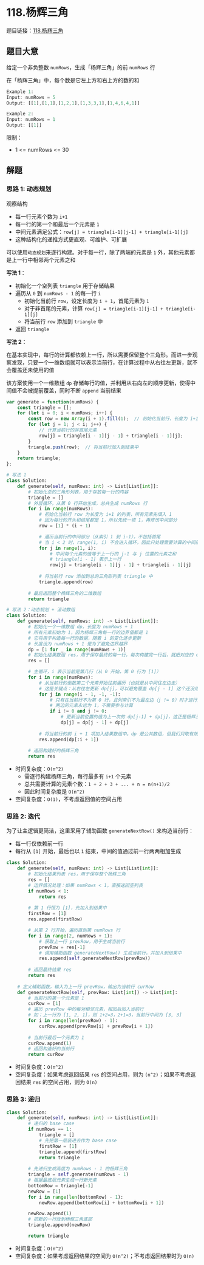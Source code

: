 # 118.杨辉三角

题目链接：[118.杨辉三角](https://leetcode.cn/problems/pascals-triangle/)

## 题目大意

给定一个非负整数 `numRows`，生成「杨辉三角」的前 `numRows` 行

在「杨辉三角」中，每个数是它左上方和右上方的数的和

```js
Example 1:
Input: numRows = 5
Output: [[1],[1,1],[1,2,1],[1,3,3,1],[1,4,6,4,1]]

Example 2:
Input: numRows = 1
Output: [[1]]
```

限制：
- 1 <= numRows <= 30

## 解题

### 思路 1: 动态规划 

观察结构
- 每一行元素个数为 `i+1`
- 每一行的第一个和最后一个元素是 `1`
- 中间元素满足公式：`row[j] = triangle[i-1][j-1] + triangle[i-1][j]`
- 这种结构化的递推方式更直观、可维护、可扩展

可以使用`动态规划`来逐行构建。对于每一行，除了两端的元素是 `1` 外，其他元素都是上一行中相邻两个元素之和

**写法 1**：
- 初始化一个空列表 `triangle` 用于存储结果
- 遍历从 `0` 到 `numRows - 1` 的每一行 `i`
  - 初始化当前行 `row`，设定长度为 `i + 1`，首尾元素为 `1`
  - 对于非首尾的元素，计算 `row[j] = triangle[i-1][j-1] + triangle[i-1][j]`
  - 将当前行 `row` 添加到 `triangle` 中
- 返回 `triangle`

**写法 2**：

在基本实现中，每行的计算都依赖上一行，所以需要保留整个三角形。而进一步观察发现，只要一个一维数组就可以表示当前行，在计算过程中从右往左更新，就不会覆盖还未使用的值

该方案使用一个一维数组 `dp` 存储每行的值，并利用从右向左的顺序更新，使得中间值不会被提前覆盖，同时不断 `append` 当前结果

```js
var generate = function(numRows) {
    const triangle = [];
    for (let i = 0; i < numRows; i++) {
        const row = new Array(i + 1).fill(1);  // 初始化当前行，长度为 i+1，首尾设为 1
        for (let j = 1; j < i; j++) {
            // 计算当前行的非首尾元素
            row[j] = triangle[i - 1][j - 1] + triangle[i - 1][j];
        }
        triangle.push(row);  // 将当前行加入到结果中
    }
    return triangle;
};
```
```python
# 写法 1
class Solution:
    def generate(self, numRows: int) -> List[List[int]]:
        # 初始化总的三角形列表，用于存放每一行的内容
        triangle = [] 
        # 外层循环，从第 0 行开始生成，总共生成 numRows 行
        for i in range(numRows):
            # 初始化当前行 row 为长度为 i+1 的列表，所有元素先填入 1
            # 因为每行的开头和结尾都是 1，所以先统一填 1，再修改中间部分
            row = [1] * (i + 1) 

            # 遍历当前行的中间部分（从索引 1 到 i-1），不包括首尾
            # 当 i < 2 时，range(1, i) 不会进入循环，因此只处理需要计算的中间部分
            for j in range(1, i):
                # 中间每个元素的值等于上一行的 j-1 与 j 位置的元素之和
                # triangle[i - 1] 表示上一行
                row[j] = triangle[i - 1][j - 1] + triangle[i - 1][j]
            
            # 将当前行 row 添加到总的三角形列表 triangle 中
            triangle.append(row)
        
        # 最后返回整个杨辉三角的二维数组
        return triangle

# 写法 2：动态规划 + 滚动数组
class Solution:
    def generate(self, numRows: int) -> List[List[int]]:
        # 初始化一个一维数组 dp，长度为 numRows + 1
        # 所有元素初始为 1，因为杨辉三角每一行的边界值都是 1
        # 它将用于构造每一行的数据，随着 i 的变化逐步更新
        # 长度设为 numRows + 1 是为了避免边界越界
        dp = [1 for _ in range(numRows + 1)]
        # 初始化结果数组 res，用于保存最终的每一行。每次构建完一行后，就把对应的 dp[:i+1] 添加进去
        res = []

        # 主循环，i 表示当前是第几行（从 0 开始，第 0 行为 [1]）
        for i in range(numRows):
            # 从当前行的倒数第二个元素开始往前遍历（也就是从中间往左边走）
            # 这是关键点：从右往左更新 dp[j]，可以避免覆盖 dp[j - 1] 这个还没用的值
            for j in range(i - 1, -1, -1):
                # 只有在当前行不为第 0 行，且列索引不为最左边（j != 0）时才进行更新
                # 两边的元素永远为 1，不需要参与计算
                if i != 0 and j != 0:
                    # 更新当前位置的值为上一次的 dp[j-1] + dp[j]，这正是杨辉三角的计算规则：res[i][j] = res[i-1][j-1] + res[i-1][j]
                    dp[j] = dp[j - 1] + dp[j]
            
            # 将当前行的前 i + 1 项加入结果数组中。dp 是公共数组，但我们只取有效部分（深拷贝），避免后续修改影响已保存的行
            res.append(dp[:i + 1])
        
        # 返回构建好的杨辉三角
        return res
```

- 时间复杂度：`O(n^2)`
  - 需逐行构建杨辉三角，每行最多有 `i+1` 个元素
  - 总共需要计算的元素个数：`1 + 2 + 3 + ... + n = n(n+1)/2`
  - 因此时间复杂度是 `O(n^2)`
- 空间复杂度：`O(1)`，不考虑返回值的空间占用

### 思路 2: 迭代

为了让主逻辑更简洁，这里采用了辅助函数 `generateNextRow()` 来构造当前行：
- 每一行仅依赖前一行
- 每行从 `[1]` 开始，最后也以 `1` 结束，中间的值通过前一行两两相加生成

```python
class Solution:
    def generate(self, numRows: int) -> List[List[int]]:  
        # 初始化结果列表 res，用于保存整个杨辉三角
        res = []
        # 边界情况处理：如果 numRows < 1，直接返回空列表
        if numRows < 1:
            return res
        
        # 第 1 行恒为 [1]，先加入到结果中
        firstRow = [1]
        res.append(firstRow)

        # 从第 2 行开始，遍历直到第 numRows 行
        for i in range(2, numRows + 1):
            # 获取上一行 prevRow，用于生成当前行
            prevRow = res[-1]
            # 调用辅助函数 generateNextRow() 生成当前行，并加入到结果中
            res.append(self.generateNextRow(prevRow))
        
        # 返回最终结果 res
        return res
    
    # 定义辅助函数，输入为上一行 prevRow，输出为当前行 curRow
    def generateNextRow(self, prevRow: List[int]) -> List[int]:
        # 当前行的第一个元素是 1
        curRow = [1]
        # 遍历 prevRow 中的每对相邻元素，相加后加入当前行
        # 如：上一行为 [1, 2, 1]，则 1+2=3，2+1=3，当前行中间为 [3, 3]
        for i in range(len(prevRow) - 1):
            curRow.append(prevRow[i] + prevRow[i + 1])
        
        # 当前行最后一个元素为 1
        curRow.append(1)
        # 返回构造好的当前行
        return curRow
```

- 时间复杂度：`O(n^2)`
- 空间复杂度：如果考虑返回结果 `res` 的空间占用，则为 `(n^2)`；如果不考虑返回结果 `res` 的空间占用，则为 `O(n)`

### 思路 3: 递归

```python
class Solution:
    def generate(self, numRows: int) -> List[List[int]]:    
        # 递归的 base case
        if numRows == 1:
            triangle = []
            # 先把第一层装进去作为 base case
            firstRow = [1]
            triangle.append(firstRow)
            return triangle
        
        # 先递归生成高度为 numRows - 1 的杨辉三角
        triangle = self.generate(numRows - 1)
        # 根据最底层元素生成一行新元素
        bottomRow = triangle[-1]
        newRow = [1]
        for i in range(len(bottomRow) - 1):
            newRow.append(bottomRow[i] + bottomRow[i + 1])

        newRow.append(1)
        # 把新的一行放到杨辉三角底部
        triangle.append(newRow)

        return triangle
```

- 时间复杂度：`O(n^2)`
- 空间复杂度：如果考虑返回结果的空间为 `O(n^2)`；不考虑返回结果时为 `O(n)`